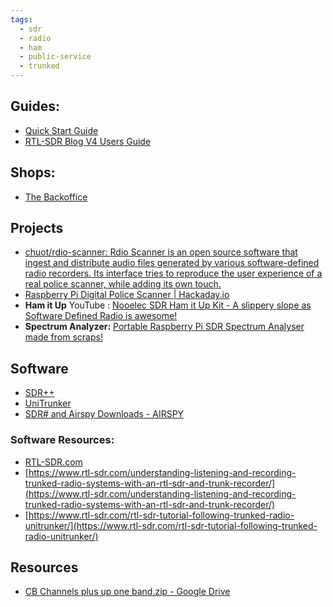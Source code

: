 ```yaml
---
tags:
  - sdr
  - radio
  - ham
  - public-service
  - trunked
---
```

## Guides:
- [Quick Start Guide](https://www.rtl-sdr.com/rtl-sdr-quick-start-guide/)
- [RTL-SDR Blog V4 Users Guide](https://www.rtl-sdr.com/V4/)

## Shops:
- [The Backoffice](https://backofficeshow.com/)
## Projects
- [chuot/rdio-scanner: Rdio Scanner is an open source software that ingest and distribute audio files generated by various software-defined radio recorders. Its interface tries to reproduce the user experience of a real police scanner, while adding its own touch.](https://github.com/chuot/rdio-scanner)
- [Raspberry Pi Digital Police Scanner | Hackaday.io](https://hackaday.io/project/175920-raspberry-pi-digital-police-scanner)
- **Ham it Up** YouTube : [Nooelec SDR Ham it Up Kit - A slippery slope as Software Defined Radio is awesome!](https://www.youtube.com/watch?v=u1INSkGyx3k)
- **Spectrum Analyzer:** [Portable Raspberry Pi SDR Spectrum Analyser made from scraps!](https://www.youtube.com/watch?v=pUMzct78tQg)
## Software
- [SDR++](https://www.sdrpp.org/)
-  [UniTrunker](https://www.unitrunker.com/)
- [SDR# and Airspy Downloads - AIRSPY](https://airspy.com/download/)

### Software Resources:  
- [RTL-SDR.com](https://www.RTL-SDR.com)
- [https://www.rtl-sdr.com/understanding-listening-and-recording-trunked-radio-systems-with-an-rtl-sdr-and-trunk-recorder/](https://www.rtl-sdr.com/understanding-listening-and-recording-trunked-radio-systems-with-an-rtl-sdr-and-trunk-recorder/)
- [https://www.rtl-sdr.com/rtl-sdr-tutorial-following-trunked-radio-unitrunker/](https://www.rtl-sdr.com/rtl-sdr-tutorial-following-trunked-radio-unitrunker/)  
## Resources
- [CB Channels plus up one band.zip - Google Drive](https://drive.google.com/file/d/1O8CEfGy9_dffhHHgaO42yuPo63xomgj3/view)